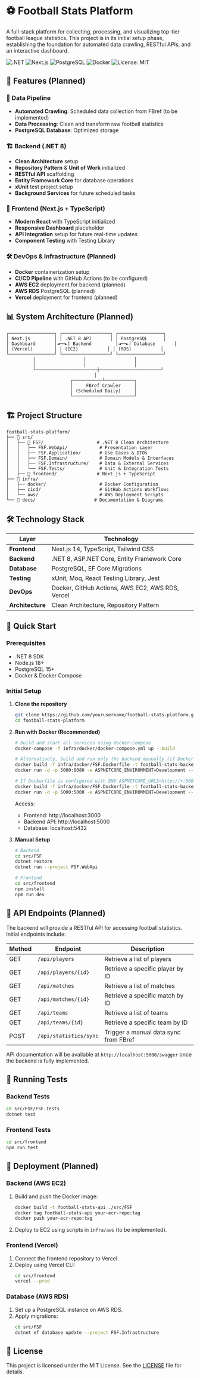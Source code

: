 # ⚽ Football Stats Platform

A full-stack platform for collecting, processing, and visualizing top-tier football league statistics. This project is in its initial setup phase, establishing the foundation for automated data crawling, RESTful APIs, and an interactive dashboard.

![.NET](https://img.shields.io/badge/.NET-8-512BD4?logo=dotnet)
![Next.js](https://img.shields.io/badge/Next.js-14-000000?logo=nextdotjs) 
![PostgreSQL](https://img.shields.io/badge/PostgreSQL-15-336791?logo=postgresql)
![Docker](https://img.shields.io/badge/Docker-Enabled-2496ED?logo=docker)
![License: MIT](https://img.shields.io/badge/License-MIT-green.svg)

## 🚀 Features (Planned)

### 🔄 Data Pipeline
- **Automated Crawling**: Scheduled data collection from FBref (to be implemented)
- **Data Processing**: Clean and transform raw football statistics
- **PostgreSQL Database**: Optimized storage

### 🏗️ Backend (.NET 8)
- **Clean Architecture** setup
- **Repository Pattern** & **Unit of Work** initialized
- **RESTful API** scaffolding
- **Entity Framework Core** for database operations
- **xUnit** test project setup
- **Background Services** for future scheduled tasks

### 🎨 Frontend (Next.js + TypeScript)
- **Modern React** with TypeScript initialized
- **Responsive Dashboard** placeholder
- **API Integration** setup for future real-time updates
- **Component Testing** with Testing Library

### 🛠️ DevOps & Infrastructure (Planned)
- **Docker** containerization setup
- **CI/CD Pipeline** with GitHub Actions (to be configured)
- **AWS EC2** deployment for backend (planned)
- **AWS RDS** PostgreSQL (planned)
- **Vercel** deployment for frontend (planned)

## 📊 System Architecture (Planned)
```
┌─────────────────┐ ┌──────────────────┐ ┌─────────────────┐
│ Next.js         │ │ .NET 8 API       │ │ PostgreSQL      │
│ Dashboard       │◄──►│ Backend         │◄──►│ Database       │
│ (Vercel)        │ │ (EC2)           │ │ (RDS)           │
└─────────────────┘ └──────────────────┘ └─────────────────┘
          │                  │                  │
          │                  │                  │
          └───────────────────────┼───────────────────────┘
                                 │
                        ┌───────────┴───────────┐
                        │     FBref Crawler     │
                        │ (Scheduled Daily)     │
                        └───────────────────────┘
```

## 🏗️ Project Structure
```
football-stats-platform/
├── 📁 src/
│   ├── 📁 FSF/                    # .NET 8 Clean Architecture
│   │   ├── FSF.WebApi/            # Presentation Layer
│   │   ├── FSF.Application/       # Use Cases & DTOs
│   │   ├── FSF.Domain/            # Domain Models & Interfaces
│   │   ├── FSF.Infrastructure/    # Data & External Services
│   │   └── FSF.Tests/             # Unit & Integration Tests
│   ├── 📁 frontend/               # Next.js + TypeScript
├── 📁 infra/
│   ├── docker/                    # Docker Configuration
│   ├── cicd/                      # GitHub Actions Workflows
│   └── aws/                       # AWS Deployment Scripts
└── 📁 docs/                      # Documentation & Diagrams
```

## 🛠️ Technology Stack
| Layer         | Technology                                    |
|---------------|-----------------------------------------------|
| **Frontend**  | Next.js 14, TypeScript, Tailwind CSS          |
| **Backend**   | .NET 8, ASP.NET Core, Entity Framework Core   |
| **Database**  | PostgreSQL, EF Core Migrations                |
| **Testing**   | xUnit, Moq, React Testing Library, Jest       |
| **DevOps**    | Docker, GitHub Actions, AWS EC2, AWS RDS, Vercel |
| **Architecture** | Clean Architecture, Repository Pattern     |

## 🚀 Quick Start
### Prerequisites
- .NET 8 SDK
- Node.js 18+
- PostgreSQL 15+
- Docker & Docker Compose

### Initial Setup
1. **Clone the repository**
   ```bash
   git clone https://github.com/yourusername/football-stats-platform.git
   cd football-stats-platform
   ```

2. **Run with Docker (Recommended)**
   ```bash
   # Build and start all services using docker-compose
   docker-compose -f infra/docker/docker-compose.yml up --build

   # Alternatively, build and run only the backend manually (if Dockerfile is not yet configured for port 5000):
   docker build -f infra/docker/FSF.Dockerfile -t football-stats-backend .
   docker run -d -p 5000:8080 -e ASPNETCORE_ENVIRONMENT=Development --name football-backend football-stats-backend

   # If Dockerfile is configured with ENV ASPNETCORE_URLS=http://+:5000:
   docker build -f infra/docker/FSF.Dockerfile -t football-stats-backend .
   docker run -d -p 5000:5000 -e ASPNETCORE_ENVIRONMENT=Development --name football-backend football-stats-backend
   ```

   Access:
   - Frontend: http://localhost:3000
   - Backend API: http://localhost:5000
   - Database: localhost:5432

3. **Manual Setup**
   ```bash
   # Backend
   cd src/FSF
   dotnet restore
   dotnet run --project FSF.WebApi

   # Frontend
   cd src/frontend
   npm install
   npm run dev
   ```

## 📡 API Endpoints (Planned)
The backend will provide a RESTful API for accessing football statistics. Initial endpoints include:

| Method | Endpoint                          | Description                              |
|--------|-----------------------------------|------------------------------------------|
| GET    | `/api/players`                   | Retrieve a list of players               |
| GET    | `/api/players/{id}`              | Retrieve a specific player by ID         |
| GET    | `/api/matches`                   | Retrieve a list of matches               |
| GET    | `/api/matches/{id}`              | Retrieve a specific match by ID          |
| GET    | `/api/teams`                     | Retrieve a list of teams                 |
| GET    | `/api/teams/{id}`                | Retrieve a specific team by ID           |
| POST   | `/api/statistics/sync`           | Trigger a manual data sync from FBref    |

API documentation will be available at `http://localhost:5000/swagger` once the backend is fully implemented.

## 🧪 Running Tests
### Backend Tests
```bash
cd src/FSF/FSF.Tests
dotnet test
```

### Frontend Tests
```bash
cd src/frontend
npm run test
```

## 🚀 Deployment (Planned)
### Backend (AWS EC2)
1. Build and push the Docker image:
   ```bash
   docker build -t football-stats-api ./src/FSF
   docker tag football-stats-api your-ecr-repo:tag
   docker push your-ecr-repo:tag
   ```
2. Deploy to EC2 using scripts in `infra/aws` (to be implemented).

### Frontend (Vercel)
1. Connect the frontend repository to Vercel.
2. Deploy using Vercel CLI:
   ```bash
   cd src/frontend
   vercel --prod
   ```

### Database (AWS RDS)
1. Set up a PostgreSQL instance on AWS RDS.
2. Apply migrations:
   ```bash
   cd src/FSF
   dotnet ef database update --project FSF.Infrastructure
   ```

## 📜 License
This project is licensed under the MIT License. See the [LICENSE](LICENSE) file for details.